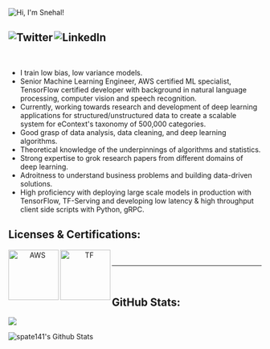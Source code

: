 ![Hi, I'm Snehal!️](https://github.com/spate141/spate141/raw/master/intro.gif)
<!--
how to make this gif ?

I made my with https://codesandbox.io/s/github-profile-2ijk7
Then i recorded my screen to gif
-->

<a href="https://twitter.com/intent/follow?original_referer=https%3A%2F%2Fgithub.com%2Fspate141&screen_name=sn3h4l"><img align="left" alt="Twitter" src="https://img.shields.io/twitter/follow/sn3h4l?color=1DA1F2&logo=twitter&style=for-the-badge" /></a>
<a href="https://www.linkedin.com/in/spatel141/"><img align="left" alt="LinkedIn" src="https://img.shields.io/badge/linkedin-%230077B5.svg?&style=for-the-badge&logo=linkedin&logoColor=white" /></a>
<br />
---
<br />
<!--
<p align="center">
  <img align="center" alt="GIF" src="https://github.com/spate141/spate141/blob/master/code.gif?raw=true" width="450" height="300" />
</p>
-->
<ul>
<li> I train low bias, low variance models. </li>
<li> Senior Machine Learning Engineer, AWS certified ML specialist, TensorFlow certified developer with background in natural language processing, computer vision and speech recognition. </li>
<li> Currently, working towards research and development of deep learning applications for structured/unstructured data to create a scalable system for eContext's taxonomy of 500,000 categories. </li>
<li> Good grasp of data analysis, data cleaning, and deep learning algorithms. </li>
<li> Theoretical knowledge of the underpinnings of algorithms and statistics. </li>
<li> Strong expertise to grok research papers from different domains of deep learning. </li>
<li> Adroitness to understand business problems and building data-driven solutions. </li>
<li> High proficiency with deploying large scale models in production with TensorFlow, TF-Serving and developing low latency & high throughput client side scripts with Python, gRPC. </li>
</ul>
  
## Licenses & Certifications:

<p align="center">
  <a href="https://www.youracclaim.com/badges/d2d63529-168f-4167-820a-d979df1e9c13/linked_in_profile"><img align="left" alt="AWS" width="100px" src="https://d1.awsstatic.com/training-and-certification/Certification%20Badges/AWS-Certified_Machine-Learning_Specialty_512x512.6ac490d15fe033a3d67ca544ecd0bcbcb10d391a.png" />
  <a href="https://www.credential.net/8843109a-05ae-497d-884d-6c7809b96154"><img align="left" alt="TF" width="100px" src="https://developers.google.com/certification/directory/images/badges/tensorflow_developer.png" /></a>
</p>
<br />

---

<br />

## GitHub Stats:

![](https://visitor-badge.glitch.me/badge?page_id=spate141.spate141)

<img alt="spate141's Github Stats" src="https://readme-git-master.spate141.vercel.app/api?username=spate141&show_icons=true&hide_border=true" />
<br />
